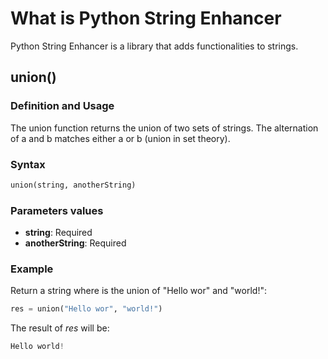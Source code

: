 # What is Python String Enhancer
Python String Enhancer is a library that adds functionalities to strings.

## union()
### Definition and Usage
The union function returns the union of two sets of strings. The alternation of a and b matches either a or b (union in set theory).

### Syntax
```python
union(string, anotherString)
```

### Parameters values
* **string**: Required
* **anotherString**: Required

### Example

Return a string where is the union of "Hello wor" and "world!":

```python
res = union("Hello wor", "world!")
```
The result of *res* will be:
```python
Hello world!
```

